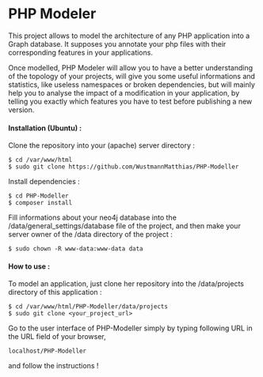 # PHP Modeler
This project allows to model the architecture of any PHP application into a Graph database. It supposes you annotate your php files with their corresponding features in your applications.

Once modelled, PHP Modeler will allow you to have a better understanding of the topology of your projects, will give you some useful informations and statistics, like useless namespaces or broken dependencies, but will mainly help you to analyse the impact of a modification in your application, by telling you exactly which features you have to test before publishing a new version.


#### Installation (Ubuntu) :

Clone the repository into your (apache) server directory : 
```console
$ cd /var/www/html
$ sudo git clone https://github.com/WustmannMatthias/PHP-Modeller
```

Install dependencies : 
```
$ cd PHP-Modeller
$ composer install
```

Fill informations about your neo4j database into the /data/general_settings/database file of the project, and then make your server owner of the /data directory of the project : 
```
$ sudo chown -R www-data:www-data data
```

#### How to use :

To model an application, just clone her repository into the /data/projects directory of this application : 
```
$ cd /var/www/html/PHP-Modeller/data/projects
$ sudo git clone <your_project_url>
```

Go to the user interface of PHP-Modeller simply by typing following URL in the URL field of your browser, 
```
localhost/PHP-Modeller
```
and follow the instructions !

